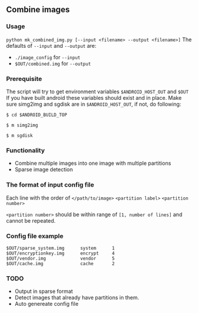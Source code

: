 ## Combine images

### Usage
``python mk_combined_img.py [--input <filename> --output <filename>]``
The defaults of `--input` and `--output` are:
* `./image_config` for `--input`
* `$OUT/combined.img` for `--output`

### Prerequisite
The script will try to get environment variables ``$ANDROID_HOST_OUT`` and ``$OUT``
If you have built android these variables should exist and in place.
Make sure simg2img and sgdisk are in ``$ANDROID_HOST_OUT``, if not, do following:

``$ cd $ANDROID_BUILD_TOP``

``$ m simg2img``

``$ m sgdisk``

### Functionality
* Combine multiple images into one image with multiple partitions
* Sparse image detection

### The format of input config file
Each line with the order of ``</path/to/image>`` ``<partition label>`` ``<partition number>``


``<partition number>`` should be within range of ``[1, number of lines]``
and cannot be repeated.

### Config file example
```
$OUT/sparse_system.img      system      1
$OUT/encryptionkey.img      encrypt     4
$OUT/vendor.img             vendor      5
$OUT/cache.img              cache       2
```

### TODO
* Output in sparse format
* Detect images that already have partitions in them.
* Auto genereate config file

